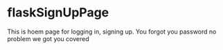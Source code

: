 # flaskSignUpPage
This is hoem page for logging in, signing up. You forgot you password no problem we got you covered
